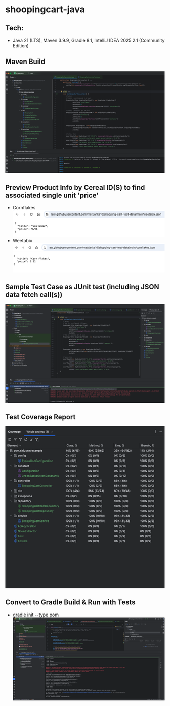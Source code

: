 # shoopingcart-java

## Tech:
 - Java 21 (LTS), Maven 3.9.9, Gradle 8.1, IntelliJ IDEA 2025.2.1 (Community Edition)

## Maven Build
![maven-build](screenshots/maven-build.png)

## Preview Product Info by Cereal ID(S) to find associated single unit 'price'
 - Cornflakes
![product-info-cornflakes](screenshots/product-info-cornflakes.png)
 - Weetabix
![product-info-weetabix](screenshots/product-info-weetabix.png)

## Sample Test Case as JUnit test (including JSON data fetch call(s))
![simple-cart-calculation-test](screenshots/sample-cart-calculation-test.png)

## Test Coverage Report
![test-coverage](screenshots/test-coverage.png)

## Convert to Gradle Build & Run with Tests
 - gradle init --type pom
   ![gradle-build](screenshots/gradle-build.png)
